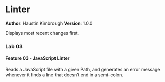 # Linter

**Author**: Haustin Kimbrough
**Version**: 1.0.0

Displays most recent changes first.

### Lab 03
#### Feature 03 - JavaScript Linter
Reads a JavaScript file with a given Path, and generates an error message whenever it finds a line that doesn’t end in a semi-colon.